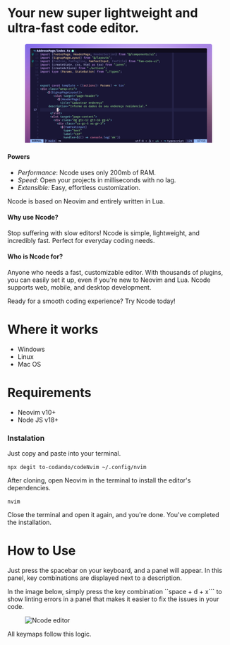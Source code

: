 # Your new super lightweight and ultra-fast code editor.

<figure><img src=".gitbook/assets/ncode-banner-2.png" alt="Ncode editor"><figcaption></figcaption></figure>

#### Powers

* _Performance_: Ncode uses only 200mb of RAM.
* _Speed_: Open your projects in milliseconds with no lag.
* _Extensible:_ Easy, effortless customization.

Ncode is based on Neovim and entirely written in Lua.

#### Why use Ncode?

Stop suffering with slow editors! Ncode is simple, lightweight, and incredibly fast. Perfect for everyday coding needs.

#### Who is Ncode for?

Anyone who needs a fast, customizable editor. With thousands of plugins, you can easily set it up, even if you're new to Neovim and Lua. Ncode supports web, mobile, and desktop development.

Ready for a smooth coding experience? Try Ncode today!

# Where it works

- Windows
- Linux
- Mac OS

# Requirements

- Neovim v10+
- Node JS v18+

### Instalation

Just copy and paste into your terminal.

```raw
npx degit to-codando/codeNvim ~/.config/nvim
```

After cloning, open Neovim in the terminal to install the editor's dependencies.

```raw
nvim 
```

Close the terminal and open it again, and you're done. You've completed the installation.

# How to Use

Just press the spacebar on your keyboard, and a panel will appear. In this panel, key combinations are displayed next to a description.

In the image below, simply press the key combination ``space + d + x``` to show linting errors in a panel that makes it easier to fix the issues in your code.

<figure><img src="https://gist.github.com/user-attachments/assets/f2953ca2-26ed-4a4c-8e39-aee30ee873cf" alt="Ncode editor"><figcaption></figcaption></figure>

All keymaps follow this logic.


